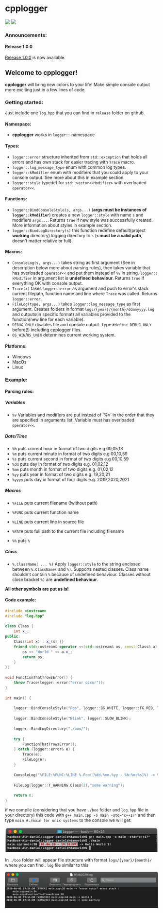 # cpplogger
[![](https://circleci.com/gh/MrDanikus/cpplogger.svg?style=svg)](https://circleci.com/gh/MrDanikus/cpplogger/)
[![](https://img.shields.io/badge/license-MIT-blue.svg)](https://github.com/MrDanikus/cpplogger/blob/master/LICENSE)


### Announcements:
#### Release 1.0.0
[Release 1.0.0](https://github.com/MrDanikus/cpplogger/releases/tag/release-1.0.0) is now available.

## Welcome to cpplogger!

__cpplogger__ will bring new colors to your life! Make simple console output more exciting just in a few lines of code.

### Getting started:

Just include one `log.hpp` that you can find in `release` folder on github.

#### Namespace:
* __cpplogger__ works in `logger::` namespace

#### Types:
* `logger::error` structure inherited from `std::exception` that holds all errors and has own stack for easier tracing with `Trace` macro.
* `logger::log_message_type` enum with common log types.
* `logger::kModifier` enum with modifiers that you could apply to your console output. See more about this in example section.
* `logger::style` typedef for `std::vector<kModifier>` with overloaded `operator<<`.
#### Functions:
* `logger::BindConsoleStyle(s, args...)` (__args must be instances of `logger::kModifier`__) creates a new `logger::style` with name `s` and modifiers `args...`. Returns `true` if new style was successfully created. More information about styles in example section. 
* `logger::BindLogDirectory(s)` this function redefine default(project __working__ directory) logging directory to `s` (__`s` must be a valid path__, doesn't matter relative or full).
#### Macros:
* `ConsoleLog(s, args...)` takes string as first argument (See in description below more about parsing rules), then takes variable that has overloaded `operator<<` and put them instead of `%v` in string. `logger:: kModifier` in argument list is __undefined behaviour__. Returns `true` if everything OK with console output.
* `Trace(x)` takes `logger::error` as argument and push to error's stack current filepath, function name and line where `Trace` was called. Returns `logger::error`.
* `FileLog(type, args...)` takes `logger::log_message_type` as first argument. Creates folders in format `logs/{year}/{month}/ddmmyyyy.log` and outputs(in specific format) all variables provided to the function(new line for each variable).
* `DEBUG_ONLY` disables file and console output. Type `#define DEBUG_ONLY` before(!) including cpplogger files.
* `OS_WIN`/`OS_UNIX` determines current working system.


#### Platforms:
+ Windows
+ MacOs
+ Linux

### Example:
#### Parsing rules:

##### Variables
- `%v` Variables and modifiers are put instead of ‘%v’ in the order that they are specified in arguments list. Variable must has overloaded `operator<<`.
##### Date/Time

- `%h` puts current hour in format of two digits e.g 00,05,13
- `%m` puts current minute in format of two digits e.g 00,10,59
- `%s` puts current second in format of two digits e.g 00,10,59
- `%dd` puts day in format of two digits e.g. 01,02,12
- `%mm` puts month in format of two digits e.g. 01,02,12 
- `%yy` puts year in format of two digits e.g. 19,20,21
- `%yyyy` puts day in format of four digits e.g. 2019,2020,2021

##### Macros

- `%FILE` puts current filename (!without path)

- `%FUNC` puts current function name

- `%LINE` puts current line in source file

- `%PATH` puts full path to the current file including filename

- `%%` puts `%`


##### Class
- `%.ClassName( ... %)` Apply `logger::style` to the string enclosed between `%.ClassName(` and `%)`. Supports nested classes. Class name shouldn't contain `%` because of undefined behaviour. Classes without close bracket `%)` are __undefined behaviour__.

__All other symbols are put as is!__

#### Code example:

````C++
#include <iostream>
#include "log.hpp"

class Class {
    int x_;
public:
    Class(int x) : x_(x) {}
    friend std::ostream& operator <<(std::ostream& os, const Class& a) {
        os << "World " << a.x_;
        return os;
    }
};

void FunctionThatTrowsError() {
    throw Trace(logger::error("error occur"));
}

int main() {
    
    logger::BindConsoleStyle("Foo", logger::BG_WHITE, logger::FG_RED, logger::BOLD);
    
    logger::BindConsoleStyle("Blink", logger::SLOW_BLINK);
    
    logger::BindLogDirectory("./boo/");
    
    try {
        FunctionThatTrowsError();
    } catch (logger::error& e) {
        Trace(e);
        FileLog(e);
    }
    
    ConsoleLog("%FILE:%FUNC:%LINE %.Foo([%dd.%mm.%yy - %h:%m:%s]%) -> %.Blink(%v %v!%)","Hello",Class(1));
    
    FileLog(logger::T_WARNING,Class(2),"some warning");
    
    return 0;
}

````
if we compile (considering that you have `./boo` folder and `log.hpp` file in your directory) this code with `g++ main.cpp -o main -std="c++17"` and then type `main #./main for unix systems` to the console we will get:

![](https://github.com/MrDanikus/cpplogger/raw/master/image/console-sample-output.png "console-sample-output")

In `./boo` folder will appear file structure with format `logs/{year}/{month}/` where you can find `.log` file similar to this:

![](https://github.com/MrDanikus/cpplogger/raw/master/image/log-sample-output.png "log-sample-output")

